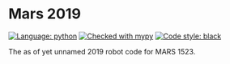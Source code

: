 # Mars 2019

[![Language: python](https://img.shields.io/badge/Language-Python-3572a5.svg)](https://www.python.org/)
[![Checked with mypy](https://img.shields.io/badge/mypy-checked-2a6db2.svg)](http://mypy-lang.org/)
[![Code style: black](https://img.shields.io/badge/code%20style-black-000000.svg)](https://github.com/ambv/black)

The as of yet unnamed 2019 robot code for MARS 1523.